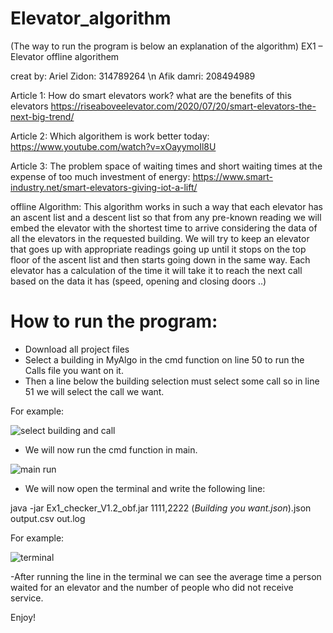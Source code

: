# Elevator_algorithm 
(The way to run the program is below an explanation of the algorithm)
EX1 – Elevator offline algorithem

creat by:
Ariel Zidon: 314789264 \n
Afik damri: 208494989

Article 1:
How do smart elevators work?
what are the benefits of this elevators 
 https://riseaboveelevator.com/2020/07/20/smart-elevators-the-next-big-trend/

Article 2:
Which algorithem is work better today: 
https://www.youtube.com/watch?v=xOayymoIl8U

Article 3:
The problem space of waiting times and short waiting times at the expense of too much investment of energy:
https://www.smart-industry.net/smart-elevators-giving-iot-a-lift/




offline Algorithm:
This algorithm works in such a way that each elevator has an ascent list and a descent list so that from any pre-known reading we will embed the elevator with the shortest time to arrive considering the data of all the elevators in the requested building.
We will try to keep an elevator that goes up with appropriate readings going up until it stops on the top floor of the ascent list and then starts going down in the same way.
Each elevator has a calculation of the time it will take it to reach the next call based on the data it has (speed, opening and closing doors ..)


# How to run the program:
- Download all project files
- Select a building in MyAlgo in the cmd function on line 50 to run the Calls file you want on it.
- Then a line below the building selection must select some call so in line 51 we will select the call we want.

For example:

![select building and call](https://user-images.githubusercontent.com/93542763/142505979-1b5c0a69-577b-4331-93e5-0a26d37c7e89.png)

- We will now run the cmd function in main.

![main run](https://user-images.githubusercontent.com/93542763/142506698-24093daf-cc8c-4202-8bcf-e94753e5ad97.png)

- We will now open the terminal and write the following line:

java -jar Ex1_checker_V1.2_obf.jar 1111,2222 (*Building you want.json*).json output.csv out.log

For example:

![terminal](https://user-images.githubusercontent.com/93542763/142507477-93e99f95-7a35-45d9-a754-0fa1abdb383c.png)

-After running the line in the terminal we can see the average time a person waited for an elevator and the number of people who did not receive service.

Enjoy!









